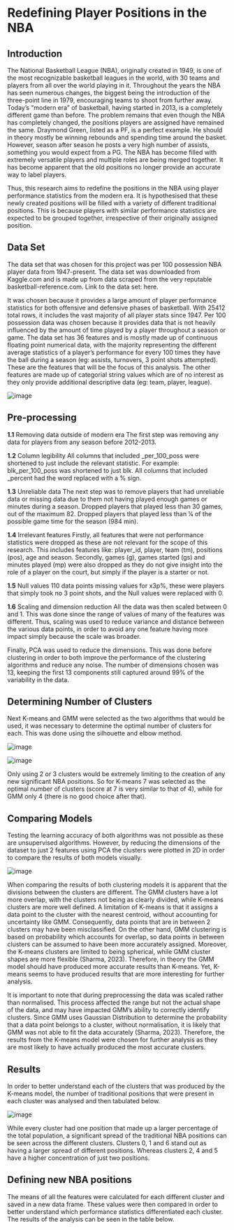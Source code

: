 # Redefining Player Positions in the NBA

## Introduction
The National Basketball League (NBA), originally created in 1949, is one of the most recognizable basketball leagues in the world, with 30 teams and players from all over the world playing in it. Throughout the years the NBA has seen numerous changes, the biggest being the introduction of the three-point line in 1979, encouraging teams to shoot from further away. Today’s “modern era” of basketball, having started in 2013, is a completely different game than before. The problem remains that even though the NBA has completely changed, the positions players are assigned have remained the same. Draymond Green, listed as a PF, is a perfect example. He should in theory mostly be winning rebounds and spending time around the basket. However, season after season he posts a very high number of assists, something you would expect from a PG. The NBA has become filled with extremely versatile players and multiple roles are being merged together. It has become apparent that the old positions no longer provide an accurate way to label players. 

Thus, this research aims to redefine the positions in the NBA using player performance statistics from the modern era. It is hypothesised that these newly created positions will be filled with a variety of different traditional positions. This is because players with similar performance statistics are expected to be grouped together, irrespective of their originally assigned position.

## Data Set
The data set that was chosen for this project was per 100 possession NBA player data from 1947-present. The data set was downloaded from Kaggle.com and is made up from data scraped from the very reputable basketball-reference.com. Link to the data set: here.

It was chosen because it provides a large amount of player performance statistics for both offensive and defensive phases of basketball. With 25412 total rows, it includes the vast majority of all player stats since 1947. Per 100 possession data was chosen because it provides data that is not heavily influenced by the amount of time played by a player throughout a season or game. The data set has 36 features and is mostly made up of continuous floating point numerical data, with the majority representing the different average statistics of a player’s performance for every 100 times they have the ball during a season (eg: assists, turnovers, 3 point shots attempted). These are the features that will be the focus of this analysis. The other features are made up of categorial string values which are of no interest as they only provide additional descriptive data (eg: team, player, league).


![image](https://user-images.githubusercontent.com/652368/233578925-0c1a908a-ac65-4a13-8424-7e74c3588fdf.png)

## Pre-processing

**1.1** Removing data outside of modern era
The first step was removing any data for players from any season before 2012-2013.

**1.2** Column legibility
All columns that included _per_100_poss were shortened to just include the relevant statistic. For example: blk_per_100_poss was shortened to just blk. All columns that included _percent had the word replaced with a % sign.

**1.3** Unreliable data
The next step was to remove players that had unreliable data or missing data due to them not having played enough games or minutes during a season. 
Dropped players that played less than 30 games, out of the maximum 82.
Dropped players that played less than 1⁄4 of the possible game time for the season (984 min). 

**1.4** Irrelevant features
Firstly, all features that were not performance statistics were dropped as these are not relevant for the scope of this research. This includes features like: player_id, player, team (tm), positions (pos), age and season. Secondly, games (g), games started (gs) and minutes played (mp) were also dropped as they do not give insight into the role of a player on the court, but simply if the player is a starter or not.

**1.5** Null values
110 data points missing values for x3p%, these were players that simply took no 3 point shots, and the Null values were replaced with 0.

**1.6** Scaling and dimension reduction
All the data was then scaled between 0 and 1. This was done since the range of values of many of the features was different. Thus, scaling was used to reduce variance and distance between the various data points, in order to avoid any one feature having more impact simply because the scale was broader.

Finally, PCA was used to reduce the dimensions. This was done before clustering in order to both improve the performance of the clustering algorithms and reduce any noise. The number of dimensions chosen was 13, keeping the first 13 components still captured around 99% of the variability in the data.

## Determining Number of Clusters 

Next K-means and GMM were selected as the two algorithms that would be used, it was necessary to determine the optimal number of clusters for each. This was done using the silhouette and elbow method.

![image](https://user-images.githubusercontent.com/652368/233579960-dffb4aed-9338-4b50-96f3-b14bca068aa7.png)

![image](https://user-images.githubusercontent.com/652368/233580033-300788bc-0a59-43c8-a187-96cf2f42a4fd.png)

Only using 2 or 3 clusters would be extremely limiting to the creation of any new significant NBA positions. So for K-means 7 was selected as the optimal number of clusters (score at 7 is very similar to that of 4), while for GMM only 4 (there is no good choice after that).

## Comparing Models

Testing the learning accuracy of both algorithms was not possible as these are unsupervised algorithms. However, by reducing the dimensions of the dataset to just 2 features using PCA the clusters were plotted in 2D in order to compare the results of both models visually.

![image](https://user-images.githubusercontent.com/652368/233580777-ac738018-1b2d-4e15-be11-d32d275e050a.png)

When comparing the results of both clustering models it is apparent that the divisions between the clusters are different. The GMM clusters have a lot more overlap, with the clusters not being as clearly divided, while K-means clusters are more well defined. A limitation of K-means is that it assigns a data point to the cluster with the nearest centroid, without accounting for uncertainty like GMM. Consequently, data points that are in between 2 clusters may have been misclassified. On the other hand, GMM clustering is based on probability which accounts for overlap, so data points in between clusters can be assumed to have been more accurately assigned. Moreover, the K-means clusters are limited to being spherical, while GMM cluster shapes are more flexible (Sharma, 2023). Therefore, in theory the GMM model should have produced more accurate results than K-means. Yet, K-means seems to have produced results that are more interesting for further analysis. 

It is important to note that during preprocessing the data was scaled rather than normalised. This process affected the range but not the actual shape of the data, and may have impacted GMM’s ability to correctly identify clusters. Since GMM uses Gaussian Distribution to determine the probability that a data point belongs to a cluster, without normalisation, it is likely that GMM was not able to fit the data accurately (Sharma, 2023). Therefore, the results from the K-means model were chosen for further analysis as they are most likely to have actually produced the most accurate clusters. 

## Results

In order to better understand each of the clusters that was produced by the K-means model, the number of traditional positions that were present in each cluster was analysed and then tabulated below.

![image](https://user-images.githubusercontent.com/652368/233581595-0702f08a-941b-4bda-9d39-08a893a159a8.png)

While every cluster had one position that made up a larger percentage of the total population, a significant spread of the traditional NBA positions can be seen across the different clusters. Clusters 0, 1 and 6 stand out as having a larger spread of different positions. Whereas clusters 2, 4 and 5 have a higher concentration of just two positions.

## Defining new NBA positions

The means of all the features were calculated for each different cluster and saved in a new data frame. These values were then compared in order to better understand which performance statistics differentiated each cluster. The results of the analysis can be seen in the table below.



